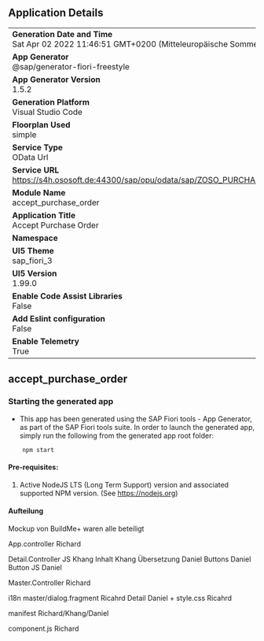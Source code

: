 ## Application Details
|               |
| ------------- |
|**Generation Date and Time**<br>Sat Apr 02 2022 11:46:51 GMT+0200 (Mitteleuropäische Sommerzeit)|
|**App Generator**<br>@sap/generator-fiori-freestyle|
|**App Generator Version**<br>1.5.2|
|**Generation Platform**<br>Visual Studio Code|
|**Floorplan Used**<br>simple|
|**Service Type**<br>OData Url|
|**Service URL**<br>https://s4h.ososoft.de:44300/sap/opu/odata/sap/ZOSO_PURCHASEORDER/
|**Module Name**<br>accept_purchase_order|
|**Application Title**<br>Accept Purchase Order|
|**Namespace**<br>|
|**UI5 Theme**<br>sap_fiori_3|
|**UI5 Version**<br>1.99.0|
|**Enable Code Assist Libraries**<br>False|
|**Add Eslint configuration**<br>False|
|**Enable Telemetry**<br>True|

## accept_purchase_order



### Starting the generated app

-   This app has been generated using the SAP Fiori tools - App Generator, as part of the SAP Fiori tools suite.  In order to launch the generated app, simply run the following from the generated app root folder:

```
    npm start
```

#### Pre-requisites:

1. Active NodeJS LTS (Long Term Support) version and associated supported NPM version.  (See https://nodejs.org)



#### Aufteilung

Mockup von BuildMe+ waren alle beteiligt

App.controller 
    Richard

Detail.Controller 
    JS Khang
    Inhalt Khang
    Übersetzung Daniel
    Buttons Daniel
    Button JS Daniel

Master.Controller 
    Richard

i18n
    master/dialog.fragment Ricahrd
    Detail Daniel
+
style.css
    Ricahrd

manifest
    Richard/Khang/Daniel

component.js
    Richard
